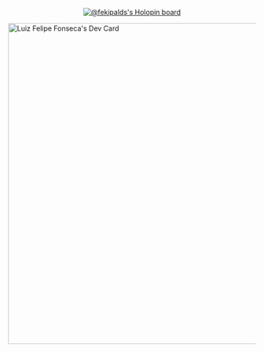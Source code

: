   
  <p align="center">
  <a href="https://holopin.io/@felipalds">
    <img src="https://holopin.me/felipalds" alt="@fekipalds's Holopin board"/>
  </a>
  </p>
  
<a href="https://app.daily.dev/luizfelipefonseca"><img src="https://api.daily.dev/devcards/v2/gb0TUVVPi5zNoLe7KQ0Qh.png?r=hef&type=wide" width="652" alt="Luiz Felipe Fonseca's Dev Card"/></a>
